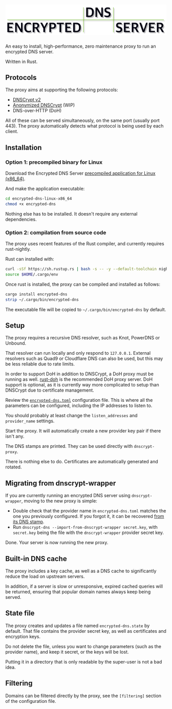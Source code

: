 # ![Encrypted DNS Server](logo.png)

An easy to install, high-performance, zero maintenance proxy to run an encrypted DNS server.

Written in Rust.

## Protocols

The proxy aims at supporting the following protocols:

- [DNSCrypt v2](https://github.com/DNSCrypt/dnscrypt-protocol/blob/master/DNSCRYPT-V2-PROTOCOL.txt)
- [Anonymized DNSCrypt](https://github.com/DNSCrypt/dnscrypt-protocol/blob/master/ANONYMIZED-DNSCRYPT.txt) (WIP)
- DNS-over-HTTP (DoH)

All of these can be served simultaneously, on the same port (usually port 443). The proxy automatically detects what protocol is being used by each client.

## Installation

### Option 1: precompiled binary for Linux

Download the Encrypted DNS Server [precompiled application for Linux (x86_64)](https://github.com/jedisct1/encrypted-dns-server/suites/233971483/artifacts/47000).

And make the application executable:

```sh
cd encrypted-dns-linux-x86_64
chmod +x encrypted-dns
```

Nothing else has to be installed. It doesn't require any external dependencies.

### Option 2: compilation from source code

The proxy uses recent features of the Rust compiler, and currently requires rust-nightly.

Rust can installed with:

```sh
curl -sSf https://sh.rustup.rs | bash -s -- -y --default-toolchain nightly
source $HOME/.cargo/env
```

Once rust is installed, the proxy can be compiled and installed as follows:

```sh
cargo install encrypted-dns
strip ~/.cargo/bin/encrypted-dns
```

The executable file will be copied to `~/.cargo/bin/encrypted-dns` by default.

## Setup

The proxy requires a recursive DNS resolver, such as Knot, PowerDNS or Unbound.

That resolver can run locally and only respond to `127.0.0.1`. External resolvers such as Quad9 or Cloudflare DNS can also be used, but this may be less reliable due to rate limits.

In order to support DoH in addition to DNSCrypt, a DoH proxy must be running as well. [rust-doh](https://github.com/jedisct1/rust-doh) is the recommended DoH proxy server. DoH support is optional, as it is currently way more complicated to setup than DNSCrypt due to certificate management.

Review the [`encrypted-dns.toml`](https://raw.githubusercontent.com/jedisct1/encrypted-dns-server/master/encrypted-dns.toml) configuration file. This is where all the parameters can be configured, including the IP addresses to listen to.

You should probably at least change the `listen_addresses` and `provider_name` settings.

Start the proxy. It will automatically create a new provider key pair if there isn't any.

The DNS stamps are printed. They can be used directly with `dnscrypt-proxy`.

There is nothing else to do. Certificates are automatically generated and rotated.

## Migrating from dnscrypt-wrapper

If you are currently running an encrypted DNS server using `dnscrypt-wrapper`, moving to the new proxy is simple:

- Double check that the provider name in `encrypted-dns.toml` matches the one you previously configured. If you forgot it, it can be recovered [from its DNS stamp](https://dnscrypt.info/stamps/).
- Run `dnscrypt-dns --import-from-dnscrypt-wrapper secret.key`, with `secret.key` being the file with the `dnscrypt-wrapper` provider secret key.

Done. Your server is now running the new proxy.

## Built-in DNS cache

The proxy includes a key cache, as well as a DNS cache to significantly reduce the load on upstream servers.

In addition, if a server is slow or unresponsive, expired cached queries will be returned, ensuring that popular domain names always keep being served.

## State file

The proxy creates and updates a file named `encrypted-dns.state` by default. That file contains the provider secret key, as well as certificates and encryption keys.

Do not delete the file, unless you want to change parameters (such as the provider name), and keep it secret, or the keys will be lost.

Putting it in a directory that is only readable by the super-user is not a bad idea.

## Filtering

Domains can be filtered directly by the proxy, see the `[filtering]` section of the configuration file.
